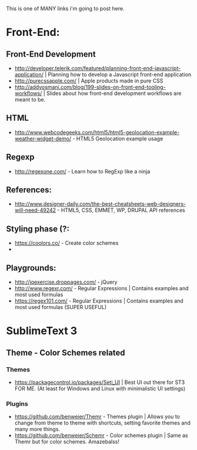 This is one of MANY links i'm going to post here.

# Front-End:

## Front-End Development
* http://developer.telerik.com/featured/planning-front-end-javascript-application/ | Planning how to develop a Javascript front-end application
* http://purecssapple.com/ | Apple products made in pure CSS
* http://addyosmani.com/blog/199-slides-on-front-end-tooling-workflows/ | Slides about how front-end development workflows are meant to be.

## HTML
* http://www.webcodegeeks.com/html5/html5-geolocation-example-weather-widget-demo/ - HTML5 Geolocation example usage

## Regexp
* http://regexone.com/ - Learn how to RegExp like a ninja

## References:
* http://www.designer-daily.com/the-best-cheatsheets-web-designers-will-need-49242 - HTML5, CSS, EMMET, WP, DRUPAL API references

## Styling phase (?:
* https://coolors.co/ - Create color schemes
* 
## Playgrounds:
* http://jqexercise.droppages.com/ - jQuery
* http://www.regexr.com/ - Regular Expressions | Contains examples and most used formulas
* https://regex101.com/ - Regular Expressions | Contains examples and most used formulas (SUPER USEFUL)

# SublimeText 3

## Theme - Color Schemes related
### Themes
* https://packagecontrol.io/packages/Seti_UI | Best UI out there for ST3 FOR ME. (At least for Windows and Linux with minimalistic UI settings)

### Plugins
* https://github.com/benweier/Themr - Themes plugin | Allows you to change from theme to theme with shortcuts, setting favorite themes and many more things.
* https://github.com/benweier/Schemr - Color schemes plugin | Same as Themr but for color schemes. Amazebalss!
 

